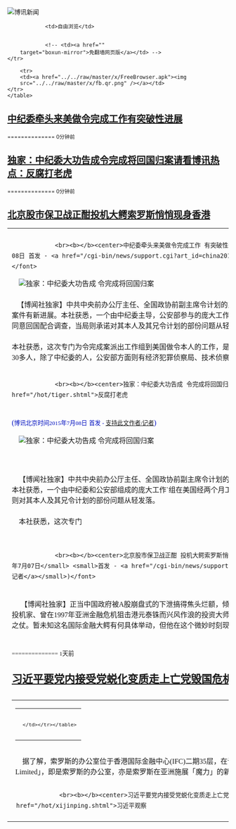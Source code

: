 

<img src="../../raw/master/x/logo_40.gif" alt="博讯新闻"/>
<table>
    <tr>
                
                <td>自由浏览</td>
        
        
                <!-- <td><a href=""
        target="boxun-mirror">免翻墙网页版</a></td> -->
    </tr>
    
        <tr>
        <td><a href="../../raw/master/x/FreeBrowser.apk"><img
        src="../../raw/master/x/fb.qr.png" /></a></td>
    </tr>
    </table>
<h2>
	<a href="http://www.boxun.com/news/gb/china/2015/07/201507080012.shtml" target="boxun-mirror">中纪委牵头来美做令完成工作有突破性进展</a>
</h2>
<p><tr><td class="F11" colspan="2" style="line-height:18pt; font-family:宋体; font-size: 12pt;padding:10px;border-top:0"> 

                <br><b></b><center>中纪委牵头来美做令完成工作 有突破性进展<br><font color="#000fC0"><small>(博讯北京时间2015年7月08日 首发 - <a href="/cgi-bin/news/support.cgi?art_id=china201507080012" target="_new">支持此文作者/记者</a>)</small></font>
</center>
            <!--bodystart-->      <img src="/news/images/2015/07/201507080012china1.jpg" alt="独家：中纪委大功告成 令完成将回国归案"><br>    <br>   【博闻社独家】中共中央前办公厅主任、全国政协前副主席令计划的弟弟令完成（又名：王诚），疑夹带大量中共机密文件潜逃美国，案件有新进展。本社获悉，一个由中纪委主导，公安部参与的庞大工作组在美国经两个月工作，已与令完成达成初步协议，令完成很可能同意回国配合调查，当局则承诺对其本人及其兄令计划的部份问题从轻发落。<br><br>本社获悉，这次专门为令完成案派出工作组到美国做令本人的工作，是由最高层决定。目前未知美方是否知道这个小组来美。这个小组有30多人，除了中纪委的人，公安部方面则有经济犯罪侦察局、技术侦察局和国内保</td></tr></p>
<p>
	<small> ============== 0分钟前</small>
</p><h2>
	<a href="http://www.boxun.com/news/gb/china/2015/07/201507080012.shtml" target="boxun-mirror">独家：中纪委大功告成令完成将回国归案请看博讯热点：反腐打老虎</a>
</h2>
<p><tr><td class="F11" colspan="2" style="line-height:18pt; font-family:宋体; font-size: 12pt;padding:10px;border-top:0"> 

                <br><b></b><center>独家：中纪委大功告成 令完成将回国归案<br><font color="blue" size="2">请看博讯热点：<a href="/hot/tiger.shtml">反腐打老虎
</a></font><br><font color="#000fC0">(<small>博讯北京时间2015年7月08日</small> <small>首发 - <a href="/cgi-bin/news/support.cgi?art_id=china201507080012" target="_new">支持此文作者/记者</a></small>)</font>
</center>
                <!--bodystart-->     <img src="/news/images/2015/07/201507080012china1.jpg" alt="独家：中纪委大功告成 令完成将回国归案"><p><br>
    <br>
    【博闻社独家】中共中央前办公厅主任、全国政协前副主席令计划的弟弟令完成，疑夹带大量中共机密文件潜逃美国，案件有新进展。本社获悉，一个由中纪委和公安部组成的庞大工作`组在美国经两个月工作，已与令完成达成初步协议，令完成同意回国配合调查，当局则对其本人及其兄令计划的部份问题从轻发落。<br>
    <br>
    本社获悉，这次专门</p>
</td></tr></p>
<p>
	<small> ============== 0分钟前</small>
</p><h2>
	<a href="http://www.boxun.com/news/gb/taiwan/2015/07/201507070334.shtml" target="boxun-mirror">北京股市保卫战正酣投机大鳄索罗斯悄悄现身香港</a>
</h2>
<p><tr><td class="F11" colspan="2" style="line-height:18pt; font-family:宋体; font-size: 12pt;padding:10px;border-top:0"> 

                <br><b></b><center>北京股市保卫战正酣 投机大鳄索罗斯悄悄现身香港<br><font color="#000fC0">(<small>博讯北京时间2015年7月07日</small> <small>首发 - <a href="/cgi-bin/news/support.cgi?art_id=taiwan201507070334" target="_new">支持此文作者/记者</a></small>)</font>
</center>
                <!--bodystart-->     <br>
     【博闻社独家】正当中国政府被A股崩盘式的下泄搞得焦头烂额，倾尽国力与看不见的敌人打一场金融大仗之时，本社获悉，国际著名投机家、曾在1997年亚洲金融危机狙击港元泰铢而兴风作浪的投资大师索罗斯，最近曾悄悄现身香港他的办公室，隔岸观火中国这场金融之仗。暂未知这名国际金融大鳄有何具体举动，但他在这个微妙时刻现身香港，引起香港金融界诸多联想。<br>
      
<table cellpadding="4" align="left" border="0" width="300" height="250"><tr><td>
<table cellpadding="2" cellspacing="0" border="0"><tr><td align="center" style="line-height:18pt; font-family:宋体; font-size: 10pt;padding:10px;border-top:0">

<!-- boxun.com_300x250_education-article-embed_chinese -->
<div id="box011">
<script type="text/javascript">

</script>
</div>

     </td></tr></table>
</td></tr></table>
<br>
                       据了解，索罗斯的办公室位于香港国际金融中心(IFC)二期35层，在该层梯拐角处，电梯旁指示牌标注的「SFMHK Management Limited」，即是索罗斯的办公室，亦是索罗斯在亚洲施展「魔力」的新支点。办公室面积约400平方米(4000英</td></tr></p>
<p>
	<small> ============== 1天前</small>
</p><h2>
	<a href="http://www.boxun.com/news/gb/china/2015/07/201507070927.shtml" target="boxun-mirror">习近平要党内接受党蜕化变质走上亡党毁国危机请看博讯热点：习近平观察</a>
</h2>
<p><tr>
<td class="F11" colspan="2" style="line-height:18pt; font-family:宋体; font-size: 12pt;padding:10px;border-top:0"> 

                <br><b></b><center>习近平要党内接受党蜕化变质走上亡党毁国危机<br><font color="blue" size="2">请看博讯热点：<a href="/hot/xijinping.shtml">习近平观察
</a></font><br><font color="#000fC0">(<small>博讯北京时间2015年7月07日</small> <small>首发 - <a href="/cgi-bin/news/support.cgi?art_id=china201507070927" target="_new">支持此文作者/记者</a></small>)</font>
</center>
                <!--bodystart-->      多渠道证实：习近平要党内接受党蜕化变质走上亡党毁国危机的事实<br>
    <br>
     【博闻社综合】在中共建党周年的日期，英国《金融时报》、BBC中文网以及港媒三个渠道先后发表中共“亡党”危机相关报导，令人关注。据称，习近平在政治局扩大会议上还罕见称“要承认、接受党蜕化变质走上亡党毁国危机的事实。” 
<table cellpadding="4" align="left" border="0" width="300" height="250"><tr><td>
<table cellpadding="2" cellspacing="0" border="0"><tr><td align="center" style="line-height:18pt; font-family:宋体; font-size: 10pt;padding:10px;border-top:0">

<!-- boxun.com_300x250_education-article-embed_chinese -->
<div id="box011">
<script type="text/javascript">

</script>
</div>

     </td></tr></table>
</td></tr></table>
<br>
                       <br>
    据《争鸣》杂志7月号报导，6月中旬，中共政治局举行了扩大生活会，书记处书记、国务委员、人大和政协党组成员以及军委委员、中纪委副书记等均应邀参加。生活会历时两天，共长达11小时。<br>
    <br>
    报导指，在会上发放了一份关于中共党建和对党员干部巡视、考察的调研报告。据称，报告中毫不隐讳罗列了中共“亡党”的六大危机，并指局部政治、社会危机已经处于爆发、蔓延、恶化状态。<br>
    <br>
    这六大危机和问题包括：1、中共的理念、党的使命、理想和奋斗目标丧失；2、党建长期处于徘徊、迷失方向，基本处于瘫痪状态；3、党组织腐败、涣散、已渐失去社会上的凝聚力、号召力和向心力；4、党的领导干部在和平、物质丰富环境下懒、散、堕、疲、庸状况毕露；5、党政干部滥权、越权、以权谋私、权钱交易、权色交易情况泛滥，激化社会民怨、民愤；6、党政干部、公职人员道德败坏、生活腐化堕落，激化社会仇官气氛。<br>
    <br>
    六大危机涵盖了政治、经济、社会、信仰、前途等各个领域，显示中共体制腐败带来的吏治腐败已经无药可医。<br>
    <br>
    报导还披露，根据该调研报告，中央和地方高级官员平均合格率仅达1/4左右，而地方基层单位、县级党委不合格及表现差、需改组的“领导班子”高达90%以上，这实际上反映了中共党组织的根已经彻底烂掉。报导并指，习近平在该次会议讲话中罕见表示：“面对严峻事实，承认、接受党蜕化变质走上亡党毁国危机的事实。”<br>
    <br>
    从可收集的资料上看，中共亡党论最早是由胡锦涛提出的，2004年8月，时任中共总书记的胡锦涛在北戴河工作会议上发出此一警告，但时至今日，中共的腐败愈发不可收拾，同时也激发出中国政治、社会危机全面爆发。<br>
    <br>
    早前另有报导指，2013年3月，习近平在中共政治局扩大会议中曾表示，中共正面临严峻的挑战，处于生死存亡的关键时刻，他表示：“部分地区民怨到了沸点、民愤接近临界点。”<br>
    <br>
    2014年8月25日，中纪委书记王岐山出席中共政协常委会议，并作了脱稿讲话。他警告说，中共要防止自己垮台。<br>
    <br>
    近日，中共发布新的国家安全法，美国媒体CNN发表评论文章说：“中国共产党将要失去权力了吗？”文章表示，“当你看到中共新国家安全法律上列举的对国家安全构成威胁的各种政治、经济和社会问题的时候，你可以理解人们为什么会有这样的想法。”<br>
    <br>
    “这些威胁从社会矛盾到食品安全，从环境危机到外国宗教，从互联网到外太空，在新法律当中没有一种不是被归为国家安全风险。”<br>
    <br>
    此后，7月2日，中共中央党校教授，中共中央党校党史教研部主任谢春涛在BBC中文网上发表文章，其中列举中共当局面临的八大挑战：<br>
    <br>
    一是如何保持经济持续健康发展。<br>
    <br>
    二是老百姓希望有越来越多的民主自由权利和越来越健全的法治环境。<br>
    <br>
    三是如何提高国家文化软实力。<br>
    <br>
    四是如何实现社会稳定。目前矛盾多发高发，甚至演变为群体性事件。<br>
    <br>
    五是如何保护好生态环境。环境问题引发的群体性事件越来越多。<br>
    <br>
    六是如何促进国家和平统一。<br>
    <br>
    七是如何营造和平的国际环境。<br>
    <br>
    八是如何解决党内的消极腐败问题。<br>
    <br>
    文章所称上述问题与习近平的讲话遥相呼应。特别提及面临的诸多挑战中，最重要、最需要解决的是消极腐败问题。这个挑战解决不好、应对不力，应对其他挑战无从说起。<br>
    <br>
    此外，6月30日，英国《金融时报》中文版发表清华大学外籍教授贝淡宁（Daniel Bell）的文章《中共应该“正名”》，文章建议中共应该改变名称，认为中共或许不久之后就将不复存在，而应改换一个至少在名义上更现实的名称，比如“中国精英联盟”。<br>
    <br>
    文章称，在北京的非正式政治谈话中，人们经常同意，中共应该改名。就连党员都不信马克思主义，大多数学生厌恶马列必修课。鉴于共产主义在中国引起普遍的反感，中共保持名称不变的观念是令人困惑的。<br>
    <br>
    贝淡宁曾经被指称为中共放风喉舌。<br>
    <br>
    从上述的同类型的报道可以看出，习近平对政权危机的事实和严重程度是清醒的。此番国安法的出台以及暴力救股市的行为莫不与此思想关联。
 [博讯首发,转载请注明出处]- <a href="/cgi-bin/news/support.cgi?art_id=china201507070927" target="_new">支持此文作者/记者</a><!--bodyend-->(博讯 boxun.com) <br><!----> 2110927       
<hr>
<table width="620"><tr><td>
<b></p>
<p>
	<small> ============== 1天前</small>
</p><h2>
	<a href="http://www.boxun.com/news/gb/china/2015/07/201507060016.shtml" target="boxun-mirror">车峰高档会所色情服务大学生伺候部长行长请看博讯热点：反腐打老虎</a>
</h2>
<p><tr><td class="F11" colspan="2" style="line-height:18pt; font-family:宋体; font-size: 12pt;padding:10px;border-top:0"> 

                <br><b></b><center>车峰高档会所色情服务大学生伺候部长行长<br><font color="blue" size="2">请看博讯热点：<a href="/hot/tiger.shtml">反腐打老虎
</a></font><br><font color="#000fC0">(<small>博讯北京时间2015年7月06日</small> <small>首发 - <a href="/cgi-bin/news/support.cgi?art_id=china201507060016" target="_new">支持此文作者/记者</a></small>)</font>
</center>
                <!--bodystart-->     <br>
    【博闻社独家】中国平安、海通证券、数字王国等等「接盘侠」车峰十多年来赚得盆满钵满，除了借岳父在金融界的权利和消息，有指还有赖与他与其他高官和银行高管的沆瀣一气。<br>
      
<table cellpadding="4" align="left" border="0" width="300" height="250"><tr><td>
<table cellpadding="2" cellspacing="0" border="0"><tr><td align="center" style="line-height:18pt; font-family:宋体; font-size: 10pt;padding:10px;border-top:0">

<!-- boxun.com_300x250_education-article-embed_chinese -->
<div id="box011">
<script type="text/javascript">

</script>
</div>

     </td></tr></table>
</td></tr></table>
<br>
                       而后者，是通过高级色情服务实现的。本社独家内幕，戴相龙女婿车峰在北京有一高档会所，单是装修花了两亿。会所内养了12个美貌大学生，专门伺候部长级和银行行长级官员。一名女“大学生”，光是佣金和小费，有一年竟高达5000万之巨。<br>
    <br>
    车峰在国内政商圈行走，戴相龙的背景固然是关键，然而该会所的服务，使得相关官员被车峰绑上了战车，车峰无论贷款、股票还是项目，无往而不利。<br>
    <br>
    车峰的“色”是有迹可循的。他在港时，常租太子党“躲风头”的聚居地四季酒店高级套房，用来办公会客，与神秘大</td></tr></p>
<p>
	<small> ============== 2天前</small>
</p><h2>
	<a href="http://www.boxun.com/news/gb/china/2015/07/201507050524.shtml" target="boxun-mirror">河南辉县上千警察镇压上千村民打伤抓捕多人请看博讯热点：突发事件</a>
</h2>
<p><tr><td class="F11" colspan="2" style="line-height:18pt; font-family:宋体; font-size: 12pt;padding:10px;border-top:0"> 

                <br><b></b><center>河南辉县上千警察镇压上千村民打伤抓捕多人<br><font color="blue" size="2">请看博讯热点：<a href="/hot/tufa.shtml">突发事件
</a></font><br><font color="#000fC0">(<small>博讯北京时间2015年7月05日</small> <small>首发 - <a href="/cgi-bin/news/support.cgi?art_id=china201507050524" target="_new">支持此文作者/记者</a></small>)</font>
</center>
                <!--bodystart-->      河南辉县上千警察镇压上千村民，打伤多人，抓走10余人，期间，一警察被倒塌的大门当场砸死。河南省辉县市孟庄镇孟坟村，因河南太阳石集团收购孟坟村集体企业振新水泥有限责任公司后，未按约定偿还村民集资、利息、大额短期借款以及拖欠村民道路修复费，孟坟村上千村民于今年6月将交通阻断进行抗议。<br>
    <br>
    6月11日，太阳石公司董事长新乡市人大代表张军喜带领打手200余人以及铲车8辆，进村殴打孟坟村书记引发冲突，愤怒的村民随后打砸了太阳石集团的水泥厂，并将8辆铲车全部扣留。<br>
    <br>
    7月4日，当地政府出动公安、交警、特警等上千人进村，围攻村委会并强行开走铲车，包括老人、妇女、小孩在内的多名村民遭到殴打，十余村民以及村书记副书记被抓捕。<br>
    <br>
    村民“CBB</td></tr></p>
<p>
	<small> ============== 3天前</small>
</p><h2>
	<a href="http://www.boxun.com/news/gb/china/2015/07/201507050918.shtml" target="boxun-mirror">车峰死党澳门大耳窿纪晓波欧洲落网遣返北京</a>
</h2>
<p><tr>
<td class="F11" colspan="2" style="line-height:18pt; font-family:宋体; font-size: 12pt;padding:10px;border-top:0"> 

                <br><b></b><center>车峰死党澳门大耳窿纪晓波欧洲落网遣返北京<br><font color="#000fC0">(<small>博讯北京时间2015年7月05日</small> <small>首发 - <a href="/cgi-bin/news/support.cgi?art_id=china201507050918" target="_new">支持此文作者/记者</a></small>)</font>
</center>
                <!--bodystart-->     <img src="http://bowenpress.com/wp-content/uploads/2015/07/f42ccdd4242d42000e42f42424242a42e42e42c4242420042"><br>
     【博闻社独家】戴相龙女婿车峰案继续发酵。本社获悉，车峰的死党、负责为车峰在境外洗钱的澳门天行国际行政总裁、香港融汇资本CEO纪晓波，日前已被中共当局从欧洲引渡回北京，纪是车峰安排在境外洗钱的重要人物，其落网为揭开车峰和戴相龙家族贪腐案解开了关键的扣子。<br>
      
<table cellpadding="4" align="left" border="0" width="300" height="250"><tr><td>
<table cellpadding="2" cellspacing="0" border="0"><tr><td align="center" style="line-height:18pt; font-family:宋体; font-size: 10pt;padding:10px;border-top:0">

<!-- boxun.com_300x250_article-embed_chinese -->

<!-- boxun.com_300x250_article-embed_chinese -->
<div id="box006">
<script type="text/javascript">

</script>
</div>


     </td></tr></table>
</td></tr></table>
<br>
                       外界对纪晓波了解不多，只知道他是澳门天行国际行政总裁、澳门永利集团的股东之一，旗下包括有Wynn、Encore等赌场酒店以及耗资百亿打造的澳门金光大道，以及香港融汇资本CEO，身家有数百亿元。网上有关他的资料多限于2012年他和台湾名模吴佩慈的绯闻，甚至有关他的年龄籍贯也不详。<br>
    <br>
    但北京知情者对本社透露，今年37岁的纪晓波背景不简单，他早年在内地经商，后生意转到港澳，且活跃于澳门，是澳门赌厅最大放债人(俗称大耳窿)，澳门赌界都叫他“小波”，知他实力不凡，他报称企业家，于内地多家间企业集团出任董事长及董事，积极参与私募股权投资，活跃于房地产、采矿、能源工业等产业。<br>
    <br>
     知情者指，纪晓波的后台老板是一个叫祥子的北京人，此人与车峰是死党关系，北京后台很硬，因此纪波实际上也是车峰的马仔之一。车峰安排纪晓波在澳门投资赌业，成为他洗钱的主要渠道。纪则仗着后台过硬，在澳门胡作非为，专对内地富豪赌客放债、追债，不从者砍手剁脚，或让带爱滋病的黑人鸡奸。<br>
    <br>
    <a href="http://bowenpress.com/news/bowen_5235.html">博闻社报道全文</a>
 [博讯首发,转载请注明出处]- <a href="/cgi-bin/news/support.cgi?art_id=china201507050918" target="_new">支持此文作者/记者</a><!--bodyend-->(博讯 boxun.com) <br><!----> 3750918       
<hr>
<table width="620"><tr><td>
<b></p>
<p>
	<small> ============== 3天前</small>
</p><h2>
	<a href="http://www.boxun.com/news/gb/china/2015/07/201507050333.shtml" target="boxun-mirror">中共网络沙皇鲁炜开右灯向左转之左“道”</a>
</h2>
<p><tr>
<td class="F11" colspan="2" style="line-height:18pt; font-family:宋体; font-size: 12pt;padding:10px;border-top:0"> 

                <br><b></b><center>中共网络沙皇鲁炜  开右灯向左转之左“道”<br><font color="#000fC0"><small>(博讯北京时间2015年7月05日 首发 - <a href="/cgi-bin/news/support.cgi?art_id=china201507050333" target="_new">支持此文作者/记者</a>)</small></font>
</center>
            <!--bodystart-->      鲁炜在６月３０日的所谓全球互联网治理联盟首次理事会上，大谈习近平的国际治网之道，在巴西举行的此次国际会议，欧盟副主席代表康斯坦丁竟然吹捧中国的互联网治理模式堪称完美。难怪《时代周刊》将鲁炜选入影响世界的１００人之中。去年为习近平撰写评价的前美国驻华大使洪博培，今年为同是领袖类别的鲁炜主笔。对于被称为“中共网络沙皇”、“中国防火墙”的鲁炜，洪博培认为：作为缺乏透明度的中国网络领域领袖，鲁炜有与角色不相称的坦率直言。基于社会稳定理由，鲁在中国推行更强硬的网络管制，这给年轻一代的中国技术精英带来文化冲击。鲁炜的选择或将赋予中国网络自由，也可能进一步打压中国社会表层之下日渐兴旺的天然好奇心。无论他如何选择，必将影响千千万万人生活。<br>    <br>    洪博培在点评中用“或将赋予中国网络自由”误导了西方社会，在鲁炜管控下的中国互联网，其实际的表现越来越极左才是世人有目共睹的事实。上个月的长江翻船事件，只见中共官方的统一口径报道，不见网民的其它声音。比起胡温时代的温州地铁撞车事件，网上言论的反响可谓天地之别―--胡温时代中国的网络管制要宽松得多。导致４４２人死亡的“东方之星”比起导致４０人死亡的甬温线特别重大铁路交通事故，事故要严重得多，疑点也多得多，这样一起中共建国以来最严重的交通死亡事故，可谓悄无声息的随风而去，鲁炜，这位习近平的互联网总管，真可谓“功不可没”。<br>    <br>    或许是鲁炜貌似开明的对外交往形象掩盖了其极左的管控事实。同样是枪击案，庆安枪击案，对比２０１２年重庆警方击毙周克华，我们看到与翻船事件类似的网络反响――不同的声音和质疑，瞬间消失，甚至不留痕迹。如今一个上访访民徐纯合在众目睽睽、外加监视摄像头的监视下被击毙的社会反响，竟然远远低于当年的银行抢劫犯，这难道是鲁炜被众多西方政要称道的原因？如果是，那么是否意味着人类的普世价值在堕落？<br>    <br>    据中共网信办内部人士透露，鲁炜对于互联网的管控用疯狂来形容毫不为过。在香港占中游行期间，其人天天睡在办公室，为了铲除网上不同的声音，连洗澡的时间都用于开会删帖。据已离开中央网信办的人员透露，鲁要求手下人员，遇突发事件，务必２４小时坚守工作岗位，不堪重负的该工作人员自嘲，如今的大陆哪一天没有突发事件？哪几天不是恶性事件连连？于是中共网信办的许多老人因为无法忍受鲁炜工作习惯纷纷离职，以至于人手不够的鲁炜，亲自打电话给一些表达不同观点的大V。据记者从有关微博大V处了解到，鲁炜在警告对方的通话中，竟然以你如果反对共产党，我就要让你死无葬身之地来威胁。试问被蒙在鼓里的洪博培，如此凶悍霸道的鲁炜，有任何可能赋予中国网络自由？<br>    <br>    过去两年中共对于宣传方面的管控，尤其是对于互联网的管控之严厉，远远超出了过往的任何时期。人们将其归咎于习近平对于毛的效仿，并不全面，习治下，类似于鲁炜这类官员的层层加码管控，是更进一步的原因。<br>    <br>     面对扎克伯格办公桌上的习近平著作，鲁炜不只是演员或许还是导演。（图片来源：纽约时报）<br>    <img src="/news/images/2015/07/201507050333china1.jpg" alt="中共网络沙皇鲁炜  开右灯向左转之左“道”"><br>    去年鲁炜利用中美互联网高峰会，在美国掀起的所谓鲁旋风，究其根本，是西方媒体错误地视其为开明豁达的中共新一代领导人的代表。殊不知，鲁炜坐在扎克伯格办公椅上，拿起桌子上习近平著作讨论的照片，简直就是中共的宣传片，效果恐怕真比当年雷锋学习毛选的宣传画要好出千万倍。今年，鲁炜将在乌镇继续举办第二届世界互联网大会。去年的所谓首届世界互联网大会在中国乌镇举办时，明镜创办人何频曾形象地指出：该大会前面应当加上两个字才名副其实，这两个字就是“对付”，全称应当是“对付世界互联网大会”。习治下的中共在管控互联网方面，比起毛时代对于宣传的管控，的确更加地“与世界接轨”，非但如此，貌似开明实则处心积虑地捍卫中共政权的鲁炜，竟然还成为了一些西方人士学习与借鉴的榜样，或许真的只能用“不是我不明白，这世界变化快”来感慨高压下的中国大陆互联网现状。<br>     <br><br> [博讯首发,转载请注明出处]- <a href="/cgi-bin/news/support.cgi?art_id=china201507050333" target="_new">支持此文作者/记者</a> <!--(Modified on 2015/7/05)--> <!--bodyend-->       
           (博讯 boxun.com) <br><!-- http://upload.bx.tl/news/temp13/201507041132521.jpg--> 4220333       
<hr>
<table width="620"><tr><td>
<b></p>
<p>
	<small> ============== 3天前</small>
</p><h2>
	<a href="http://www.boxun.com/news/gb/china/2015/07/201507050333.shtml" target="boxun-mirror">中共网络沙皇鲁炜开右灯向左转之左“道”请看博讯热点：网络封锁和压制</a>
</h2>
<p><tr>
<td class="F11" colspan="2" style="line-height:18pt; font-family:宋体; font-size: 12pt;padding:10px;border-top:0"> 

                <br><b></b><center>中共网络沙皇鲁炜  开右灯向左转之左“道”<br><font color="blue" size="2">请看博讯热点：<a href="/hot/internet_cn.shtml">网络封锁和压制
</a></font><br><font color="#000fC0">(<small>博讯北京时间2015年7月05日</small> <small>首发 - <a href="/cgi-bin/news/support.cgi?art_id=china201507050333" target="_new">支持此文作者/记者</a></small>)</font>
</center>
                <!--bodystart-->     鲁炜在６月３０日的所谓全球互联网治理联盟首次理事会上，大谈习近平的国际治网之道，在巴西举行的此次国际会议，欧盟副主席代表康斯坦丁竟然吹捧中国的互联网治理模式堪称完美。难怪《时代周刊》将鲁炜选入影响世界的１００人之中。去年为习近平撰写评价的前美国驻华大使洪博培，今年为同是领袖类别的鲁炜主笔。对于被称为”中共网络沙皇“、”中国防火墙“的鲁炜，洪博培认为：作为缺乏透明度的中国网络领域领袖，鲁炜有与角色不相称的坦率直言。基于社会稳定理由，鲁在中国推行更强硬的网络管制，这给年轻一代的中国技术精英带来文化冲击。鲁炜的选择或将赋予中国网络自由，也可能进一步打压中国社会表层之下日渐兴旺的天然好奇心。无论他如何选择，必将影响千千万万人生活。<br>
    <br>
    洪博培在点评中用”或将赋予中国网络自由“误导了西方社会，在鲁炜管控下的中国互联网，其实际的表现越来越极左才是世人有目共睹的事实。上个月的长江翻船事件，只见中共官方的统一口径报道，不见网民的其它声音。比起胡温时代的温州地铁撞车事件，网上言论的反响可谓天地之别―--胡温时代中国的网络管制要宽松得多。导致４４２人死亡的”东方之星“比起导致４０人死亡的甬温线特别重大铁路交通事故，事故要严重得多，疑点也多得多，这样一起中共建国以来最严重的交通死亡事故，可谓悄无声息的随风而去，鲁炜，这位习近平的互联网总管，真可谓”功不可没“。<br>
    <br>
    或许是鲁炜貌似开明的对外交往形象掩盖了其极左的管控事实。同样是枪击案，庆安枪击案，对比２０１２年重庆警方击毙周克华，我们看到与翻船事件类似的网络反响――不同的声音和质疑，瞬间消失，甚至不留痕迹。如今一个上访访民徐纯合在众目睽睽、外加监视摄像头的监视下被击毙的社会反响，竟然远远低于当年的银行抢劫犯，这难道是鲁炜被众多西方政要称道的原因？如果是，那么是否意味着人类的普世价值在堕落？<br>
    <br>
    据中共网信办内部人士透露，鲁炜对于互联网的管控用疯狂来形容毫不为过。在香港占中游行期间，其人天天睡在办公室，为了铲除网上不同的声音，连洗澡的时间都用于开会删帖。据已离开中央网信办的人员透露，鲁要求手下人员，遇突发事件，务必２４小时坚守工作岗位，不堪重负的该工作人员自嘲，如今的大陆哪一天没有突发事件？哪几天不是恶性事件连连？于是中共网信办的许多老人因为无法忍受鲁炜工作习惯纷纷离职，以至于人手不够的鲁炜，亲自打电话给一些表达不同观点的大V。据记者从有关微博大V处了解到，鲁炜在警告对方的通话中，竟然以你如果反对共产党，我就要让你死无葬身之地来威胁。试问被蒙在鼓里的洪博培，如此凶悍霸道的鲁炜，有任何可能赋予中国网络自由？<br>
    <br>
    过去两年中共对于宣传方面的管控，尤其是对于互联网的管控之严厉，远远超出了过往的任何时期。人们将其归咎于习近平对于毛的效仿，并不全面，习治下，类似于鲁炜这类官员的层层加码管控，是更进一步的原因。<br>
    <br>
     面对扎克伯格办公桌上的习近平著作，鲁炜不只是演员或许还是导演。（图片来源：纽约时报）<br>
    <img src="/news/images/2015/07/201507050333china1.jpg" alt="中共网络沙皇鲁炜  开右灯向左转之左“道”"><p><br>
    去年鲁炜利用中美互联网高峰会，在美国掀起的所谓鲁旋风，究其根本，是西方媒体错误地视其为开明豁达的中共新一代领导人的代表。殊不知，鲁炜坐在扎克伯格办公椅上，拿起桌子上习近平著作讨论的照片，简直就是中共的宣传片，效果恐怕真比当年雷锋学习毛选的宣传画要好出千万倍。今年，鲁炜将在乌镇继续举办第二届世界互联网大会。去年的所谓首届世界互联网大会在中国乌镇举办时，明镜创办人何频曾形象地指出：该大会前面应当加上两个字才名副其实，这两个字就是”对付“，全称应当是”对付世界互联网大会“。习治下的中共在管控互联网方面，比起毛时代对于宣传的管控，的确更加地”与世界接轨“，非但如此，貌似开明实则处心积虑地捍卫中共政权的鲁炜，竟然还成为了一些西方人士学习与借鉴的榜样，或许真的只能用”不是我不明白，这世界变化快“来感慨高压下的中国大陆互联网现状。<br>
     
 [博讯首发,转载请注明出处]- <a href="/cgi-bin/news/support.cgi?art_id=china201507050333" target="_new">支持此文作者/记者</a><!--bodyend-->(博讯 boxun.com) <br><!-- http://upload.bx.tl/news/temp13/201507041132521.jpg--> 4220333       
</p>
<hr>
<table width="620"><tr><td>
<b></p>
<p>
	<small> ============== 3天前</small>
</p><h2>
	<a href="http://www.boxun.com/news/gb/china/2015/07/201507042221.shtml" target="boxun-mirror">戴相龙让车峰从企业借巨款,给内幕消息炒股狂赚</a>
</h2>
<p><tr>
<td class="F11" colspan="2" style="line-height:18pt; font-family:宋体; font-size: 12pt;padding:10px;border-top:0"> 

                <br><b></b><center>戴相龙让车峰从企业借巨款,给内幕消息炒股狂赚<br><font color="#000fC0">(<small>博讯北京时间2015年7月04日</small> <small>首发 - <a href="/cgi-bin/news/support.cgi?art_id=china201507042221" target="_new">支持此文作者/记者</a></small>)</font>
</center>
                <!--bodystart-->      【博闻社独家】本社独家消息，戴相龙担任天津市长期间，多次让车峰从企业借巨款，用内幕消息炒股，炒完后仅以本金还款，利润放自己腰包，赚了几十亿，完成了第一桶金的攫取。<br>
    <br>
     戴相龙曾长期在金融系统任职， 中共十六大过后，2002年12月－2007年12月 任天津市委副书记、天津市市长。虽然让出了重要的央行行长一职，但是由于戴相龙长期盘踞金融系统，根深叶茂错枝盘绕，金融系统宏观调控的内幕消息经常是一出会议室就进入戴相龙的视听范围。 
<table cellpadding="4" align="left" border="0" width="300" height="250"><tr><td>
<table cellpadding="2" cellspacing="0" border="0"><tr><td align="center" style="line-height:18pt; font-family:宋体; font-size: 10pt;padding:10px;border-top:0">

<!-- boxun.com_300x250_education-article-embed_chinese -->
<div id="box011">
<script type="text/javascript">

</script>
</div>

     </td></tr></table>
</td></tr></table>
<br>
                       <br>
    戴相龙身居地方要职，便不再回避运用最权威的内幕消息为戴氏家族牟取利益，女婿车峰于是成为戴相龙染指金融的白手套。<br>
    <br>
    <a href="http://bowenpress.com/news/bowen_5191.html">博闻社报道全文</a><br>
    <br>
    <b>博讯相关报道：</b><br>
    - <a href="/news/gb/china/2014/05/201405231259.shtml" target="_blank">戴相龙女婿车峰开始向南非转移巨额资产/博讯独家</a><br>
     - <a href="/news/gb/china/2014/12/201412100312.shtml" target="_blank">“天津帮”、戴相龙女婿车峰的千亿财富王国（上） <font color="red">(图)</font> </a><br>
    - <a href="/news/gb/china/2014/12/201412100708.shtml" target="_blank">“天津帮”、戴相龙女婿车峰的千亿财富王国（下） </a><br>
    - <a href="/news/gb/china/2015/02/201502062313.shtml" target="_blank">清查金融帮：戴相龙的女婿车峰被调查 </a>
 [博讯首发,转载请注明出处]- <a href="/cgi-bin/news/support.cgi?art_id=china201507042221" target="_new">支持此文作者/记者</a><!--bodyend-->(博讯 boxun.com) <br><!----> 2822221       
<hr>
<table width="620"><tr><td>
<b></p>
<p>
	<small> ============== 4天前</small>
</p><h2>
	<a href="http://www.boxun.com/news/gb/intl/2015/07/201507042214.shtml" target="boxun-mirror">美前总统布什：达赖喇嘛是中国领导人最应该打交道的人请看博讯热点：西藏问题</a>
</h2>
<p><tr>
<td class="F11" colspan="2" style="line-height:18pt; font-family:宋体; font-size: 12pt;padding:10px;border-top:0"> 

                <br><b></b><center>美前总统布什：达赖喇嘛是中国领导人最应该打交道的人<br><font color="blue" size="2">请看博讯热点：<a href="/hot/tibet.shtml">西藏问题
</a></font><br><font color="#000fC0">(<small>博讯北京时间2015年7月04日</small> <small>首发 - <a href="/cgi-bin/news/support.cgi?art_id=intl201507042214" target="_new">支持此文作者/记者</a></small>)</font>
</center>
                <!--bodystart-->     原标题：尊者达赖喇嘛是乔治 W 布什总统中心和南方卫理公会大学的嘉宾 <br>
    达拉斯，德克萨斯州，美国，2015年7月1日<br>
    <br>
    作者和提供者：达赖喇嘛尊者办公室<br>
    译者：Abraham Zodick<br>
    照片来源：达赖喇嘛尊者办公室<br>
    <a href="http://bit.ly/1TbKuLZ">英文原稿</a><br>
    <br>
    <img src="/news/images/2015/07/201507042214intl1.jpg" alt="美前总统布什：达赖喇嘛是中国领导人最应该打交道的人"><p><br>
    尊者达赖喇昨日自英国飞抵达拉斯。今天，尽管天气预报有洪水警告，但明媚的阳光照耀着深蓝色的天空。尊者伴随着温暖的空气来到乔治・W・布什总统中心。他受到Amanda Shnetzer接待。Shnetzer是乔治・布什研究所人类自由部门的主管。布什夫妇迎接了尊者之后亲自带尊者参观了博物馆。 退休后，布什总统开始绘画。布什总统向尊者展示他亲自画的尊者画像，尊者称这副画像给他留下深刻印象。不过尊者认为“眼睛部分可以画的更好一些。”<br>
    <br>
    在布什先生以及布什夫人的陪同下尊者会见了正在参加自由领袖论坛的年轻缅甸学生。布什先生称这些年轻人为未来的领导者。他还表示，尊者也在寻找自由。同时，布什先生并邀请尊者与学生们对话。<br>
    <br>
    “我非常荣幸能再一次见到我的老朋友，并看到他新的研究所以及这里正在实施的促进民主和自由的项目。我并不钦佩美国的军事实力；我钦佩美国对民主和自由的原则的坚持。美国领导自由世界。虽然你已经退休了，但我很高兴看到你还在致力于为民主和自由做贡献。<br>
    <img src="/news/images/2015/07/201507042214intl2.jpg" alt="美前总统布什：达赖喇嘛是中国领导人最应该打交道的人"></p>
<p><br>
    “我们藏人和缅甸人有共同的语源，同时缅甸也是一个佛教国家。在佛教文化中我们有巴利和梵文化传统。巴利传统是基本的传统，而梵文化则进行更进一步阐述，例如，对无私的理论。我们有共同的修行信条，并且我已经注意到，我们的寺院组织本质上是民主的。<br>
    <br>
    “人们需要教育来履行他们的权利。缅甸政府仍然是一个极权政府，你们应该充分利用这个机会来研究和学习，不要被这里的物质所吸引而变得分心。要好好注意观察自由与民主的基本原则。并研究如何把现代观念以及传统价值观结合起来。我们的斗争是真理的力量与枪的力量之间的斗争。短期内似乎枪更有效，但在长期来看真理的力量才是更强大的。对真理有信心非常重要。”<br>
    <img src="/news/images/2015/07/201507042214intl3.jpg" alt="美前总统布什：达赖喇嘛是中国领导人最应该打交道的人"></p>
<p><br>
    他重申，当权者现在依赖于使用武力，但他们无法永远保持这样。从长远来看，真理将占上风。他引用一句藏语说，如果你失败了九次，你应该再重试九次。<br>
    <br>
    有人问尊者如何使不同背景与信仰的人在共同的自由的旗帜下团结起来，尊者回答说我们需要认识到全人类是一体的。在缅甸这样的国家有宗教和种族差异，但更重要的是缅甸人共同的利益。<br>
    <br>
    当被问到如何协调这种对自由的妥协时，尊者回应说，欧盟这一实体就是他心中的一个理想的实例。他说，西藏在历史上是一个独立的国家，语言和地理上都是独特的。有中文古籍曾提到过7世纪到9世纪的中华帝国，图博特帝国，以及蒙古帝国。只有藏人可以保存他们的语言，文化，以及环境，图博特是可以成为一个更大的，经济上更发达的国家的一部分的。<br>
    <br>
    布什先生打断他说，<br><br><b>“可悲的是，中国领导人更关心他们的国家会分裂，我告诉他们达赖喇嘛是他们最应该打交道的人，但他们不听。”</b><br>
    <br>
    尊者热情的回应了人们对他访问缅甸的邀请，并开玩笑说到自己要先得到中国方面的批准。他还提到，西藏寺庙已经建立巴利文化研究部门，尊者欢迎缅甸学生加入学习。<br>
    <img src="/news/images/2015/07/201507042214intl4.jpg" alt="美前总统布什：达赖喇嘛是中国领导人最应该打交道的人"></p>
<p><br>
    在布什总统中心的朋友们以及支持者们的午餐会上，乔治・W・布什总统中心的主席Margaret Spelling迎接尊者的到来并称他为我们这个时代的领导者。她说：<br>
    <br>
    “我们庆祝你和你所代表的和平博爱的原则。你来到美国达拉斯访问是我们的荣幸。感谢你的到来。”<br>
    <br>
    McKee主教带领了饭前祷告。后来在布什夫人简短的发言中她提醒与会人士，7月6日将是尊者80岁生日，布什先生的生日也在这一天。一个蛋糕被带出来，大家齐唱“生日快乐”，尊者与布什先生这两个好朋友一同吹灭了蜡烛。布什总统回应说：<br>
    <img src="/news/images/2015/07/201507042214intl5.jpg" alt="美前总统布什：达赖喇嘛是中国领导人最应该打交道的人"></p>
<p><br>
    “谢谢给我们准备了蛋糕，也感谢各位的光临。你知道的，有时在政治环境中你遇到某人对你说一些话，但他实际背后想的是其他事情。但尊者是那种看着你的眼睛说话并且他说的就是他心里想的。中国为他制造那么多麻烦但他仍然是喜乐的，因为他的内心是如此的甜蜜并且充满了爱。<br>
    <br>
    “我是唯一公开支持尊者的美国总统。他正在与试图破坏人人应该平等这一基本思想的恶势力而斗争。非常荣幸你能来这。”<br>
    <br>
    “我亲爱的以及尊敬的布什先生和布什夫人”尊者回答说：“这是一个幸福的重逢，我生在西藏东北部边远地区而你生活在世界的另一边。我在一个佛教国家长大，你在一个基督教国家长大，但作为人类，我们是相同的。这一点很重要，因为大多数我们今天面临的冲突都来自于次要差异，如宗教或种族，而从根本上我们是一样的人。我们在精神上，身体上和情感上是相同的。我们以同样恶方式出生也以同样的方式死亡。我们都希望过上幸福的生活，如果我们能更加注意到我们作为人类的共同点，我们之间就不会有冲突，欺凌，杀戮，以及剥削。<br>
    <img src="/news/images/2015/07/201507042214intl6.jpg" alt="美前总统布什：达赖喇嘛是中国领导人最应该打交道的人"></p>
<p><br>
    “无论在哪里，我都以一个人类的身份与别人对话。当我在白宫第一次遇到这个人的时候，他就像一个普通人一样对待我，而不是像地球上最强大的国家的总统。我常在公众场合说，'我爱乔治・布什，虽然对他的某些政策我保留意见。”我们的友谊是持续一生的真挚的友谊，所以当我接到这个邀请时，我感到兴奋。<br>
    <img src="/news/images/2015/07/201507042214intl7.jpg" alt="美前总统布什：达赖喇嘛是中国领导人最应该打交道的人"></p>
<p><br>
    就像总统说的，尊者坚定的践行民主理念。这就是为什么，当尊者于2011年从政治责任退任时他同时也终结了达赖喇嘛制度同时肩负政治责任与精神责任的传统。他提到，一些西藏的宗教机构都属于封建体制，是时候该改变他们了。对于美国总统布什，尊者表示他佩服他毕生致力于对自由与民主的追求。他重申，美国是不仅为3.5亿美国人负责，同时也是更广泛的自由世界的领导者。他说：<br>
    <img src="/news/images/2015/07/201507042214intl8.jpg" alt="美前总统布什：达赖喇嘛是中国领导人最应该打交道的人"></p>
<p><br>
    “我的梦想是21世纪我们的世界会变为一个基于人类作为个整体的理念的更美好的，更平的，更博爱的世界”<br>
    <br>
    一个提问者问道如果世界上所有单词都被抹去只留下一个词，这个词会是哪个词。他选择了“生命”，他同时指出，为了让生命活下来我们需要“爱”。当他强调合一的重要性时，他再次被问到是什么让不同群体分开。他回答说，尽管事实上我们互相依赖，但我们坚持关注我们之间的次要差异而不去关注那些使我们团结在一起的事情。他指出，气候变化没有国界，但影响到我们所有人。同样，全球经济包括我们所有人，但我们却更注重表面差异。<br>
    <img src="/news/images/2015/07/201507042214intl9.jpg" alt="美前总统布什：达赖喇嘛是中国领导人最应该打交道的人"></p>
<p><br>
    离开布什总统中心之前，法尊者简短会见了众议员John Radcliffe，众议员Peter Session以及他们的家庭成员。<br>
    <br>
    在隔壁的南方卫理公会大学的穆迪体育馆，曾担任布什总统的教育部长的Margaret Spellings，向座无虚席的五千名观众介绍了尊者。布克T・华盛顿学校的图博特俱乐部的学生们向尊者赠予了他们已经设计和印刷的经幡。<br>
    <br>
    Cokie Roberts，ABC新闻政治评论员，邀请尊者讲话。首先他表示自己很高兴能来到这里，并且感谢主办方的努力和布什总统和布什夫人的邀请。他再次重申了他的立场：人类是一样的并且具有平等的生活幸福的权利。他指出，人类的大脑是如此奇妙，它可以培养爱心，同情，宽恕和宽容，也能够给与愤怒，仇恨和恐惧。因此，许多我们所面临的问题是我们自己制造的。他提到，尽管他和他的听众一起在这个很舒适的大厅里，世界其他地区的人们却在互相杀戮，其中些人以宗教的名义杀人。尊者认为不可想象的。<br>
    <br>
    他强调，现代教育需要将简单的“热心肠”的道德观念融合进来。既然大家都互相依赖，我们对幸福的渴望也需要我们互相关心。如果我们这样做，我们之间就会有信任。哪里有信任，哪里就有友谊；这对于我们这样的社会型动物非常重要。<br>
    <br>
    改变世界，尊者说，使它成为一个更加和平，更加博爱的地方，我们需要从个人层面开始改变。我们不能把这事留给政府或者联合国。他呼吁说，如果他所说的话是有道理的，人们应该更多的思考，讨论，并付诸实践。另一方面，如果他说的话没有任何意义，他建议人们就把他的话留在这里好了。<br>
    <img src="/news/images/2015/07/201507042214intl10.jpg" alt="美前总统布什：达赖喇嘛是中国领导人最应该打交道的人"></p>
<p><br>
    在回答Cokie Roberts挑选的提问者的问题时，尊者重申他希望能促进不同宗教信仰间的和谐共处。他还建议，如果更多的女性----她们有天然的亲和力并更爱表现出同情心----能担当更多的领袖角色的话，世界可能成为一个更和平的地方。<br>
    <br>
    最后，观众们应邀起立为尊者80岁生日祝寿。当人们唱起“祝你生日快乐”时，白气球从天花板释放，漂流下来，飞过许多微笑的面庞。尊者招手示意，感谢所有人。在后台他拥抱了布什总统，并相互道别。他走出到德州温暖的午后并回到他的旅馆。<br>
    <img src="/news/images/2015/07/201507042214intl11.jpg" alt="美前总统布什：达赖喇嘛是中国领导人最应该打交道的人"></p>
<p>
 [博讯首发,转载请注明出处]- <a href="/cgi-bin/news/support.cgi?art_id=intl201507042214" target="_new">支持此文作者/记者</a><!--bodyend-->(博讯 boxun.com) <br><!-- http://upload.bx.tl/news/temp13/201507040611061.jpg http://upload.bx.tl/news/temp13/201507040611062.jpg http://upload.bx.tl/news/temp13/201507040611063.jpg http://upload.bx.tl/news/temp13/201507040611065.jpg http://upload.bx.tl/news/temp13/201507040611066.jpg http://upload.bx.tl/news/temp13/201507040611067.jpg http://upload.bx.tl/news/temp13/201507040611068.jpg http://upload.bx.tl/news/temp13/201507040611069.jpg http://upload.bx.tl/news/temp13/2015070406110610.jpg http://upload.bx.tl/news/temp13/201507040613061.jpg http://upload.bx.tl/news/temp13/201507040611064.jpg--> 702214       
</p>
<hr>
<table width="620"><tr><td>
<b></p>
<p>
	<small> ============== 4天前</small>
</p><h2>
	<a href="http://www.boxun.com/news/gb/china/2015/07/201507040911.shtml" target="boxun-mirror">戴相龙玩香港女星被博讯曝光，妻子情绪失控死亡</a>
</h2>
<p><tr>
<td class="F11" colspan="2" style="line-height:18pt; font-family:宋体; font-size: 12pt;padding:10px;border-top:0"> 

                <br><b></b><center>戴相龙玩香港女星被博讯曝光，妻子情绪失控死亡<br><font color="#000fC0"><small>(博讯北京时间2015年7月04日 首发 - <a href="/cgi-bin/news/support.cgi?art_id=china201507040911" target="_new">支持此文作者/记者</a>)</small></font>
</center>
            <!--bodystart-->【博闻社独家】中国前央行行长、前天津市长戴相龙的夫人柯用珍，因肝癌不治病逝日前出殡。知情者对本社透露，戴夫人之所以过早离世，与戴相龙本人有直接关系，原因是今年4月海外博讯网爆光戴相龙与香港某著名女星有染，戴妻得悉后气恼交加，情绪失控，要服用镇静剂和安眠药，终至病情加剧，于6月25日宣告不治。戴妻临终前还斥戴被当局调查是「活该」。<br><br>本社早前披露，戴相龙的女婿车峰自从今年初戴被中纪委立案审查后，一直在香港避风头，得悉岳母病情加剧后，车峰5月底从香港偷偷飞回北京探望，顺利回家以为平安，殊料6月2日在北京宴请朋友时被中纪委人马带走。其岳母6月29日在北京八宝山出殡，车峰无缘送别这位为他在资本市场成功赚取20多亿的岳母最后一程。<br><br>戴家虽压低调子举殡，但仍被当地媒体捅了出来。香港苹果日报报道更指，戴夫人出殡那天，戴相龙本人没有出现在告别仪式上。这大大加剧了戴被当局拘查的疑云。老丈人与女婿都身陷囹圄，戴家这场葬礼也凄惨的。尽管民生银行前董事长董文标及不少财经界猛人亲临送别，亦难慰戴夫人在天之灵。<br><br>本社获悉，戴夫人病故与戴相龙有直接关系。原因是今年4月底海外博讯新闻网报道了戴相龙在董XX安排下，以「退休后增加一些康乐活动」为由，与香港某著名女影星搭上关系，两人一来二去，不清不楚，关系十分暧昧，而戴夫人完全被蒙在鼓里。戴相龙是董XX的恩公，是戴一手提携，董才一度当上民X银行掌门人的。<br><br>知情者指，戴夫人得悉戴相龙与女星出轨后，曾在家里大骂戴相龙，情绪失控，要靠安眠药和镇静剂帮助稳定，这样一来加剧了她的肝癌恶化，终告不治，于6月25日去世。有传戴夫人临终还跟戴相龙闹离婚，并怒斥他被中纪委调查是「活该」。<br><br>戴夫人柯用珍有高级经济师职称，曾在央行江苏分行及总行就职，后出任太平洋保险公司资金运用部副总经理、太平洋保险公司驻京办主任。2000年起担任海通证券监事长，就是在这期间，车峰成为她的女婿，并且成为海通证券的实际控制人，2007年通海证券成功上市，车峰和戴家顿时成为富甲一方。柯2010年退休。<br>    <br>    <a href="http://bowenpress.com/news/bowen_5059.html">博闻社报道原文</a><br><br> [博讯首发,转载请注明出处]- <a href="/cgi-bin/news/support.cgi?art_id=china201507040911" target="_new">支持此文作者/记者</a> <!--(Modified on 2015/7/04)--> <!--bodyend-->       
           (博讯 boxun.com) <br><!----> 4920911       
<hr>
<table width="620"><tr><td>
<b></p>
<p>
	<small> ============== 4天前</small>
</p><h2>
	<a href="http://www.boxun.com/news/gb/china/2015/07/201507040911.shtml" target="boxun-mirror">戴相龙玩香港女星被博讯曝光激死发妻</a>
</h2>
<p><tr>
<td class="F11" colspan="2" style="line-height:18pt; font-family:宋体; font-size: 12pt;padding:10px;border-top:0"> 

                <br><b></b><center>戴相龙玩香港女星被博讯曝光 激死发妻<br><font color="#000fC0">(<small>博讯北京时间2015年7月04日</small> <small>首发 - <a href="/cgi-bin/news/support.cgi?art_id=china201507040911" target="_new">支持此文作者/记者</a></small>)</font>
</center>
                <!--bodystart-->      【博闻社独家】中国前央行行长、前天津市长戴相龙的夫人柯用珍，因肝癌不治病逝日前出殡。知情者对本社透露，戴夫人之所以过早离世，与戴相龙本人有直接关系，原因是今年4月海外博讯网爆光戴相龙与香港某著名女星有染，戴妻得悉后气恼交加，情绪失控，要服用镇静剂和安眠药，终至病情加剧，于6月25日宣告不治。戴妻临终前还斥戴被当局调查是“活该”。<br>
    <br>
     本社早前披露，戴相龙的女婿车峰自从今年初戴被中纪委立案审查后，一直在香港避风头，得悉岳母病情加剧后，车峰5月底从香港偷偷飞回北京探望，顺利回家以为平安，殊料6月2日在北京宴请朋友时被中纪委人马带走。其岳母6月29日在北京八宝山出殡，车峰无缘送别这位为他在资本市场成功赚取20多亿的岳母最后一程。 
<table cellpadding="4" align="left" border="0" width="300" height="250"><tr><td>
<table cellpadding="2" cellspacing="0" border="0"><tr><td align="center" style="line-height:18pt; font-family:宋体; font-size: 10pt;padding:10px;border-top:0">

<!-- boxun.com_300x250_education-article-embed_chinese -->
<div id="box011">
<script type="text/javascript">

</script>
</div>

     </td></tr></table>
</td></tr></table>
<br>
                       <br>
    戴家虽压低调子举殡，但仍被当地媒体捅了出来。香港苹果日报报道更指，戴夫人出殡那天，戴相龙本人没有出现在告别仪式上。这大大加剧了戴被当局拘查的疑云。老丈人与女婿都身陷囹圄，戴家这场葬礼也凄惨的。尽管民生银行前董事长董文标及不少财经界猛人亲临送别，亦难慰戴夫人在天之灵。<br>
    <br>
    本社获悉，戴夫人病故与戴相龙有直接关系。原因是今年4月底海外博讯新闻网报道了戴相龙在董文标安排下，以“退休后增加一些康乐活动”为由，与香港某著名女影星搭上关系，两人一来二去，不清不楚，关系十分暧昧，而戴夫人完全被蒙在鼓里。戴相龙是董文标的恩公，是戴一手提携，董才一度当上民生银行掌门人的。<br>
    <br>
    知情者指，戴夫人得悉戴相龙与女星出轨后，曾在家里大闹戴相龙，情绪失控，要靠安眠药和镇静剂帮助稳定，这样一来加剧了她的肝癌恶化，终告不治，于6月25日去世。有传戴夫人临终还跟戴相龙闹离婚，并怒斥他被中纪委调查是“活该”。<br>
    <br>
    戴夫人柯用珍有高级经济师职称，曾在央行江苏分行及总行就职，后出任太平洋保险公司资金运用部副总经理、太平洋保险公司驻京办主任。2000年起担任海通证券监事长，就是在这期间，车峰成为她的女婿，并且成为海通证券的实际控制人，2007年通海证券成功上市，车峰和戴家顿时成为富甲一方。柯2010年退休。 <br>
    <br>
    <a href="http://bowenpress.com/news/bowen_5059.html">博闻社报道原文</a>
 [博讯首发,转载请注明出处]- <a href="/cgi-bin/news/support.cgi?art_id=china201507040911" target="_new">支持此文作者/记者</a><!--bodyend-->(博讯 boxun.com) <br><!----> 4920911       
<hr>
<table width="620"><tr><td>
<b></p>
<p>
	<small> ============== 4天前</small>
</p><h2>
	<a href="http://www.boxun.com/news/gb/china/2015/07/201507032028.shtml" target="boxun-mirror">吴淦预先录制视频：我不会自杀及不会放弃请律师</a>
</h2>
<p><tr>
<td class="F11" colspan="2" style="line-height:18pt; font-family:宋体; font-size: 12pt;padding:10px;border-top:0"> 

                <br><b></b><center>吴淦预先录制视频：我不会自杀及不会放弃请律师<br><font color="#000fC0"><small>(博讯北京时间2015年7月03日 首发 - <a href="/cgi-bin/news/support.cgi?art_id=china201507032028" target="_new">支持此文作者/记者</a>)</small></font>
</center>
            <!--bodystart-->      <br>    <div align="center"><iframe width="600" height="450" src="https://www.youtube.com/embed/2IMv7AcjsTw" frameborder="0" allowfullscreen></iframe></div>
<br>    <br>    （博讯独家报道，7月3日）博讯今天收到吴淦先生（网名“超级低俗屠夫”）于三年前预先录制的一段视频并获授权发布。在视频中，吴淦强调他没有犯罪，并声明一旦被失踪或被以莫须有的方式入罪，他不会自杀及不会放弃请律师为自己辩护。<br>    <br>    视频拍摄于2012年7月10日,吴淦在视频中细述了自己从2008年开始的维权经历，包括邓玉娇案、福建三网民案及夏俊峰案等参与的维权事件。吴淦说，如果自己被失踪或被抓，他不会自杀，并不会拒绝请律师。<br>    <br>    吴淦在视频中强调他爱这个国家，想让国家变得更美好，不希望看到被流氓把持的政权危害这个国家。他呼吁外界关注像他这样“没有安全的一批人”，希望外界支持他为他呼吁，也希望国际社会能为他呼吁。<br>    <br>    -<br><br> [博讯首发,转载请注明出处]- <a href="/cgi-bin/news/support.cgi?art_id=china201507032028" target="_new">支持此文作者/记者</a> <!--(Modified on 2015/7/03)--> <!--bodyend-->       
           (博讯 boxun.com) <br><!----> 762028       
<hr>
<table width="620"><tr><td>
<b></p>
<p>
	<small> ============== 5天前</small>
</p><h2>
	<a href="http://www.boxun.com/news/gb/pubvp/2015/07/201507032140.shtml" target="boxun-mirror">苏星河：论“超级低俗屠夫”吴淦请看博讯热点：白色恐怖</a>
</h2>
<p><tr>
<td class="F11" colspan="2" style="line-height:18pt; font-family:宋体; font-size: 12pt;padding:10px;border-top:0"> 

                <br><b></b><center>苏星河：论“超级低俗屠夫”吴淦<br><font color="blue" size="2">请看博讯热点：<a href="/hot/national_terror.shtml">白色恐怖
</a></font><br><font color="#000fC0">(<small>博讯北京时间2015年7月03日</small> <small>转载</small>)</font>
</center>
                <!--bodystart-->      <br>
    “屠夫”吴淦出现在公众视野，有据可查的当属2009年湖北巴东的邓玉娇案。吴淦的参与使该案及相关细节、进展迅速传播开来，引起了广泛的关注――对涉案官员的声讨和对邓玉娇的声援。或许是迫于公众的压力，该案最终以判决邓“有罪”而“免于处罚”结案。该案为吴淦此后参与维权、抗争提供了一个很好的模式：揭露涉案、涉事地区官员的各种劣迹、犯罪行为，以此吸引对事件的广泛关注，形成公众压力，促进事件向有利于被侵权者的方向发展。这种模式后来被“屠夫”称为“杀猪模式”。<br>
      
<table cellpadding="4" align="left" border="0" width="300" height="250"><tr><td>
<table cellpadding="2" cellspacing="0" border="0"><tr><td align="center" style="line-height:18pt; font-family:宋体; font-size: 10pt;padding:10px;border-top:0">

<!-- boxun.com_300x250_article-embed_chinese -->

<!-- boxun.com_300x250_article-embed_chinese -->
<div id="box006">
<script type="text/javascript">

</script>
</div>


     </td></tr></table>
</td></tr></table>
<br>
                       2009年以来，每当出现热点事件，吴淦几乎无役不与。个人当然很难承担如此支出，参与的事件和参与的人数也越来越广泛，于是有了后来的各种针对事件声援、围观等的募捐，这也是引起有些人非议的重点。<br>
    <br>
    以上背景，随着吴淦被抓广为人知。本文并非要还原什么、记录什么，或者向公众展示什么，想要了解自然有多种渠道；本文试图围绕屠夫吴淦，对其价值、模式等作出阐述，并希望能够对相关的讨论作出评价。<br>
    <br>
    一、 关于维权与抗争<br>
    <br>
    维权是民众权利觉醒的开端。极权在统治过程中，必然包含着对民众权利的剥夺，维权因此而生。因极权的区域治理结果产生了对民众权利的侵犯，参与者以上访、传播、诉讼等为主要方式，期待通过对权利的持续争取，改善权利被侵犯的处境。从最初的一些案例，如2008年的“结石宝宝”，以及维权方式看，维权包含着对当局统治合法性的默认，而主要针对其治理的有效性，即治理结果。<br>
    <br>
    这在2012年之前取得了一定的成果，至少权利被侵害的个体，在维权律师、公益人士等的热心扶助下，境况得到了改善，有些权利也得到了实现。而在2012年之后，形势变得严峻起来。参与维权的律师和公益人士受到了广泛的打击，如许志永因其主导的公盟广泛参与各类公益活动而获刑四年。<br>
    <br>
    形势的变化说明，维权对当局治理有效性的冲击已经形成了持续的社会压力，治理有效性充分暴露在公众面前；同时，随着社会矛盾的加剧，治理有效性的归因已经越来越难以覆盖侵权的广泛和深重。对于治理有效性的冲击，已经构成了对当局统治合法性的反对，这是维权、公益被打击的根本原因。<br>
    <br>
    吴淦所参与的维权，往往属于矛盾更加尖锐、侵权行为更加突出的那一部分。在2012年之后，维权和抗争在政治上已经合为一体，吴淦也因此处于抗争的前列。抗争是实现自由权利的唯一途径，极权不会因为民众的服从而有任何改善；中共建政60余年的境况已经充分证明了这一点。抗争与极权之间的对抗，也很难有调和的余地，统治者用行动表明了镇压的决心。<br>
    <br>
    二、 关于异地参与<br>
    <br>
    对自由权利的追求只能起于失去自由者本人，本地化的抗争是最为主要的抗争形式。在近年来的热点事件中不难发现，本地化抗争的水平，最终会对事件的走向起到关键性的作用――这并不是说一定会取得怎样的效果，而是指参与的程度――毕竟，极权的一意孤行，使很多抗争行动最终没能取得积极的结果。<br>
    <br>
    屠夫的参与是外部力量的介入，他认识到了这种介入的必要性。外部力量介入的必要性则表明了本地化抗争的不足――或者是抗争力量的不足，或者是抗争水平的不足，而屠夫的参与，提升了本地化抗争的力量、经验和烈度。<br>
    <br>
    一次次的参与就相当于一次次的示范。本来并不为公众所知的恶行，因为参与而被暴露在公众面前；本来不敢主张自己的权利，默认顺从会避免更大损失的民众，因为参与而变得勇敢起来，迈出了主张权利的第一步；本来只是少数人的觉醒，因为参与者的带动，而被当地的民众</p>
<p>
	<small> ============== 5天前</small>
</p><h2>
	<a href="http://www.boxun.com/news/gb/intl/2015/07/201507032335.shtml" target="boxun-mirror">达赖喇嘛尊者接受美国最大的西班牙语电视台专访</a>
</h2>
<p><tr>
<td class="F11" colspan="2" style="line-height:18pt; font-family:宋体; font-size: 12pt;padding:10px;border-top:0"> 

                <br><b></b><center>达赖喇嘛尊者接受美国最大的西班牙语电视台专访<br><font color="#000fC0"><small>(博讯北京时间2015年7月03日 首发 - <a href="/cgi-bin/news/support.cgi?art_id=intl201507032335" target="_new">支持此文作者/记者</a>)</small></font>
</center>
            <!--bodystart-->      <img src="/news/images/2015/07/201507032335intl1.jpg" alt="达赖喇嘛尊者接受美国最大的西班牙语电视台专访"><br>    美国得克萨斯州，达拉斯，2015年7月2日<br>    <br>    作者和提供者：达赖喇嘛尊者办公室<br>    译者：前哥大学生陈闯创<br>    照片来源：达赖喇嘛尊者办公室<br>    <a href="http://dalailama.com/news/post/1292-interview-with-telemundo-the-largest-spanish-tv-channel-in-the-usa">英文原稿</a><br>    <br>    在一系列私人会谈之后，今天早上达赖喇嘛尊者接受了美国最大的西班牙语电视台“环球电视台”主持人Edgardo Del Villar的专访。主持人一开始请下周就要步入80高龄的尊者回答 “您是谁” 这个问题。尊者答道：“一个人，一个男人，一个来自雪域高原、世界屋脊的亚洲人，一个和尚，最后才是达赖喇嘛。”<br>    <img src="/news/images/2015/07/201507032335intl2.jpg" alt="达赖喇嘛尊者接受美国最大的西班牙语电视台专访"><br>    Del Villar接着问那作为达赖喇嘛第十四世意味着什么，尊者告诉他：“根据印度和佛教传统我们相信有来世，而且微细意识是连续存在的。当然，身体会有变化，粗重心识会随着变化，不过微细意识总在那里。”<br>    <br>    当问到会选择在哪里重生时，尊者澄清说他没有这样的精神力来做出这种选择，但我们每个人其实都是各自前世的轮回。<br>    <br>    当被邀请就美国和古巴即将双向重开大使馆的新闻做评论时，尊者说古巴是美国的邻居，美国和古巴必须接受双方存在于同一个世界上的事实，彼此可以在保持密切关系的同时交换不同观点。主持人请尊者为暴力受害者，比如在墨西哥的那些人们，提出建议时，尊者说过去确实发生了太多暴力，如果我们希望一个更加和平的未来，我们必须从现在就开始播下种子，希望本世纪是各方面对话的世纪。<br>    <br>    关于同性婚姻问题，尊者重申他之前的观点，即如果你遵循宗教传统，那就需要考虑所属信仰对此问题的观点；当然如果你没有信仰，那就自便。<br>    <br>    当问到如何定义整体教育的概念时，尊者回答说：“你能花钱买到内心安宁吗？你能通过手术或机器消除恐惧吗？破坏内心安宁的是愤怒和恐惧。但如果我们能培养同情心和爱心，就可以抵御愤怒和恐惧。所以，我们要教育人们知道心灵和情感是怎么运转的。”<br>    <br>    “科学有助于我们认识现实。过去三十年来我一直在和科学家们进行有益的对话。科技有助于拉近我们彼此的距离，但我们也要小心不去误用它。”<br>    <br>    “德国籍的教皇本笃十六世就建议说信仰要和理智结合起来，可以这么说作为逻辑的科学是和大脑相连，而信仰同内心有关。”<br>    <br>    尊者说为了寻求内心的安宁，我们要区分感觉和心理体验。如果我们心理安宁，那感官扰动就不会打动我们。但如果我们的知识仅仅依赖于感官输入，那就很难实现内心安宁。尊者赞同说宗教可以在这方面起帮助作用，因为所有的主要宗教传统都是追求内心安宁的，虽然各自哲学观点不同。但毕竟还是有那么多没有信仰的人存在，所以我们还要去寻找一种不是通过宗教而是建基于常识、经验和科学发现的做法来实现内心安宁。Del Villar问尊者认为教皇方济各应该如何建议天主教徒们寻求内心安宁，尊者说只要鼓励人们真诚地实践信仰就好。<br>    <br>    随后Del Villar改变了访谈的焦点，他回忆起尊者1987年发布了“五点和平计划”，那到现在为止这个计划进展如何了。尊者告诉他：“（计划中的）和平区是一个着眼于长期考量的概念，至于现在我们应该做的是保护西藏的文化和语言，因为这至今还是解读佛教的那烂陀传统最好的媒介。当然，生态问题也非常重要。我们曾经进行了对话，但（中方）强硬派们中止了对话。虽然习近平看起来较为务实一些，但他的精力目前集中在打击腐败问题上，我倒是欣赏他的勇敢立场。”<br>    <br>    关于尊者在2011年卸下政治责任及其引起的境内藏人反映问题，尊者说到总的来说藏人是相信他的，所以也能理解为何他这么做。尊者说有些西藏宗教传统是和古代封建制度有关系的，时代需要对这一部分做出改变。达赖喇嘛同时肩负政治和精神领袖的习俗已经过时了。<br>    <br>    至于中国将发生什么变化，尊者说13亿中国人有权利获得真实可靠的信息，现行的言论审查制度是错误的。在国外的留学生们能够接触到真相，也有人会把真相带回国，所以言论审查就应该停止。尊者还说中国的法治应该提升到国际水平，习近平虽然讲过这些，但中共强硬派仍然罔顾现实。另外，来看望他的中国佛教徒们曾哭着求他不要忘记他们。<br>    <br>    主持人在最后又提出了私人问题，他问尊者如果没有接受灵性训练的话会选择学习什么，尊者毫不犹豫的回答到“科学。”尊者说尽管以前他有拆卸手表之类物品的爱好，现在他闲下来时更喜欢阅读经文，反思之前学过的内容。当问到崇拜谁时，尊者回答说“人性”，因为如果你相信有神的话，那神最伟大的礼物就是人类大脑。不过重要的是我们要学会正​​确地使用它。<br>    <br>    最后，尊者回答说他最喜欢做的是就是谈话，而最喜爱的话题就是人类价值。“当我开口，我就总是讲起人类价值、科学和佛教哲学。”<br>    <br>    主持人追问那最重要的人类价值是什么，尊者毫不迟疑的回答说“关爱别人”。<br>    <br>    明天早上，尊者将离开达拉斯，开启在洛杉矶五天的行程。 <br><br> [博讯首发,转载请注明出处]- <a href="/cgi-bin/news/support.cgi?art_id=intl201507032335" target="_new">支持此文作者/记者</a> <!--(Modified on 2015/7/03)--> <!--bodyend-->       
           (博讯 boxun.com) <br><!-- http://upload.bx.tl/news/temp13/201507030734372.jpg http://upload.bx.tl/news/temp13/201507030734371.jpg--> 3122335       
<hr>
<table width="620"><tr><td>
<b></p>
<p>
	<small> ============== 5天前</small>
</p><h2>
	<a href="http://www.boxun.com/news/gb/finance/2015/07/201507031441.shtml" target="boxun-mirror">今日股市至关重要社会危如累卵一触即发</a>
</h2>
<p><tr>
<td class="F11" colspan="2" style="line-height:18pt; font-family:宋体; font-size: 12pt;padding:10px;border-top:0"> 

                <br><b></b><center>今日股市至关重要 社会危如累卵一触即发<br><font color="#000fC0">(<small>博讯北京时间2015年7月03日</small> <small>综合报道</small>)</font>
</center>
                <!--bodystart-->      【博闻社综合】中国股市经过本周一连多日狂泄之后，昨日以跌穿4000点收市，12个交易日暴跌1300多点，大机构、上市公司高管纷纷减持，一亿散户成了大闸蟹。引发中国社会怨言沸腾，中国股市俨如一触即发的火药桶。为救危局，内地当局昨日紧急采取一系列动作。今日是本周最后一个交易日，一亿股民攒拳关注，社会危如累卵。<br>
    3<br>
      
<table cellpadding="4" align="left" border="0" width="300" height="250"><tr><td>
<table cellpadding="2" cellspacing="0" border="0"><tr><td align="center" style="line-height:18pt; font-family:宋体; font-size: 10pt;padding:10px;border-top:0">

<!-- boxun.com_300x250_education-article-embed_chinese -->
<div id="box011">
<script type="text/javascript">

</script>
</div>

     </td></tr></table>
</td></tr></table>
<br>
                       从5月份开始，中国股市风云突变，在接连的剧烈下跌、调整之后，7月2日沪指小幅高开，震荡走到4000点后回落，下午大盘再度恐慌跳水，接连破3900、 3800点后，以3913点收盘，千股跌停的局面，再创本轮新低。可以说，在陆续出台降息降准、养老金入市等近20项利好的情况下，多头仍然完败于空头，市场后续信心堪忧。<br>
    <br>
    今年上半年，近1300家上市公司大股东及高管减持股票市值近5000亿元，为去年全年减持金额的1倍，也远超2007年的24.81亿及2008年的19.99亿。对此，有人提出严厉的批评，认为正是高管减持，才引发了中国股市的剧烈下跌，并质问这些股东与高管难道是在看低自己企业的前景吗？<br>
    <br>
    <a href="http://bowenpress.com/news/bowen_4860.html">博闻社报道全文</a>
 [博讯综合报道] <!--bodyend-->(博讯 boxun.com) <br><!----> 701441       
<hr>
<table width="620"><tr><td>
<b></p>
<p>
	<small> ============== 5天前</small>
</p><h2>
	<a href="http://www.boxun.com/news/gb/china/2015/07/201507032028.shtml" target="boxun-mirror">吴淦预先录制视频：我不会自杀及不会放弃请律师请看博讯热点：白色恐怖</a>
</h2>
<p><tr>
<td class="F11" colspan="2" style="line-height:18pt; font-family:宋体; font-size: 12pt;padding:10px;border-top:0"> 

                <br><b></b><center>吴淦预先录制视频：我不会自杀及不会放弃请律师<br><font color="blue" size="2">请看博讯热点：<a href="/hot/national_terror.shtml">白色恐怖
</a></font><br><font color="#000fC0">(<small>博讯北京时间2015年7月03日</small> <small>首发 - <a href="/cgi-bin/news/support.cgi?art_id=china201507032028" target="_new">支持此文作者/记者</a></small>)</font>
</center>
                <!--bodystart-->     <br>
    <div align="center"><iframe width="600" height="450" src="https://www.youtube.com/embed/2IMv7AcjsTw" frameborder="0" allowfullscreen></iframe></div>
<br>
    <br>
    （博讯独家报道，7月3日）博讯今天收到吴淦先生（网名“超级低俗屠夫”）于三年前预先录制的一段视频并获授权发布。在视频中，吴淦强调他没有犯罪，并声明一旦被失踪或被以莫须有的方式入罪，他不会自杀及不会放弃请律师为自己辩护。<br>
    <br>
    视频拍摄于2012年7月10,吴淦在视频中细述了自己从2008年开始的维权经历，包括邓玉娇案、福建三网民案及夏俊峰案等参与的维权事件。吴淦说，如果自己被失踪或被抓，他不会自杀，并不会拒绝请律师。<br>
    <br>
    吴淦在视频中强调他爱这个国家，想让国家变得更美好，不希望看到被流氓把持的政权危害这个国家。他呼吁外界关注像他这样“没有安全的一批人”，希望外界支持他为他呼吁，也希望国际社会能为他呼吁。<br>
    <br>
    -
 [博讯首发,转载请注明出处]- <a href="/cgi-bin/news/support.cgi?art_id=china201507032028" target="_new">支持此文作者/记者</a><!--bodyend-->(博讯 boxun.com) <br><!----> 762028       
<hr>
<table width="620"><tr><td>
<b></p>
<p>
	<small> ============== 5天前</small>
</p><h2>
	<a href="http://www.boxun.com/news/gb/china/2015/07/201507032035.shtml" target="boxun-mirror">屠夫吴淦被以煽动颠覆国家政权等两罪正式逮捕</a>
</h2>
<p><tr>
<td class="F11" colspan="2" style="line-height:18pt; font-family:宋体; font-size: 12pt;padding:10px;border-top:0"> 

                <br><b></b><center>屠夫吴淦被以煽动颠覆国家政权等两罪正式逮捕<br><font color="#000fC0"><small>(博讯北京时间2015年7月03日 转载)</small></font>
</center>
            <!--bodystart-->      <div align="center"><img src="/news/images/2015/07/201507032035china1.jpg" alt="屠夫吴淦被以煽动颠覆国家政权等两罪正式逮捕"></div>    <br>    （博讯报道，7月3日）据燕文薪律师今天发布的消息，吴淦被以煽动颠覆国家政权和寻衅滋事两罪批准逮捕。<br>    <br>    燕文薪律师今天发布的消息称：“刚刚接到厦门市检察院电话通知，称因之前已收到律师提交的法律意见，故现向律师作出答复，检察院采纳了辩护律师的部分意见，目前对吴淦以煽动颠覆国家政权和寻衅滋事两罪批准逮捕。”<br>    <br>    5月20日因“扰乱单位秩序、公然侮辱他人”被江西公安机关行政拘留的吴淦（网名“超级低俗屠夫”），因“涉嫌寻衅滋事罪、诽谤罪”，5月27日被福建公安机关刑事拘留。<br>    <br>    燕文新在6月27日接到厦门市检察院电话通知，屠夫吴淦被以涉嫌寻衅滋事罪、诽谤罪及煽动颠覆国家政权罪三个罪名报捕。<br>    <br>    -<br><br><!--(Modified on 2015/7/03)--><!--bodyend-->       
           (博讯 boxun.com) <br><!-- http://upload.bx.tl/news/temp13/201507030434371.jpg--> 2882035       
<hr>
<table width="620"><tr><td>
<b></p>
<p>
	<small> ============== 5天前</small>
</p><h2>
	<a href="http://www.boxun.com/news/gb/china/2015/07/201507030042.shtml" target="boxun-mirror">戴相龙老婆病逝女婿车峰回国探望被拘</a>
</h2>
<p><tr><td class="F11" colspan="2" style="line-height:18pt; font-family:宋体; font-size: 12pt;padding:10px;border-top:0"> 

                <br><b></b><center>戴相龙老婆病逝 女婿车峰回国探望被拘<br><font color="#000fC0">(<small>博讯北京时间2015年7月03日</small> <small>综合报道</small>)</font>
</center>
                <!--bodystart-->      【博闻社综合】内地著名媒体人罗昌平在网易报道,6月29日，因肝癌去世的车峰岳母,前央行行长戴相龙之妻柯用珍的遗体在八宝山火化。在岳母确诊后，车峰曾提供药品试图挽回，其本人也回京探望，随即被带走调查。在车峰入股岳母任职的海通证券并攫利23.5亿的过程中，其岳父对车峰的指示至关重要。<br>
    <br>
     6月29日早上8时许，八宝山殡仪馆竹厅，一场盛大而低调的遗体告别仪式。灵堂前方的空地停满了各式各样的豪车，吊唁的人在随后一个小时内络绎不绝，有些来者甚至带着随从，敬挽的花圈则从灵堂四周延伸至门外数米。 
<table cellpadding="4" align="left" border="0" width="300" height="250"><tr><td>
<table cellpadding="2" cellspacing="0" border="0"><tr><td align="center" style="line-height:18pt; font-family:宋体; font-size: 10pt;padding:10px;border-top:0">

<!-- boxun.com_300x250_education-article-embed_chinese -->
<div id="box011">
<script type="text/javascript">

</script>
</div>

     </td></tr></table>
</td></tr></table>
<br>
                       <br>
    “规模太大了，死者应该很有身份。”在殡仪馆已工作多年的张玉强（化名）虽已见惯大场面，还是有些惊讶。享年66岁的逝者柯用珍女士，在公众领域并不知名，其家族却在金融系统有着隐秘而强大的影响力。<br>
    <br>
    <a href="http://bowenpress.com/news/bowen_4777.html">博</a>
</td></tr></p>
<p>
	<small> ============== 5天前</small>
</p>
<table>
    <tr>
                
        
        
                <!-- <td><a href=""
        target="boxun-mirror">免翻墙网页版</a></td> -->
    </tr>
    
    </table>
